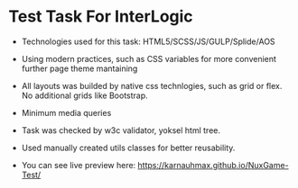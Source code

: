 
# Test Task For InterLogic

- Technologies used for this task: HTML5/SCSS/JS/GULP/Splide/AOS
- Using modern practices, such as CSS variables  for more convenient further page theme mantaining
- All layouts was builded by native css technlogies, such as grid or flex. No additional grids like Bootstrap.
- Minimum media queries
- Task was checked by w3c validator, yoksel html tree.
- Used manually created utils classes for better reusability.

- You can see live preview here: https://karnauhmax.github.io/NuxGame-Test/


